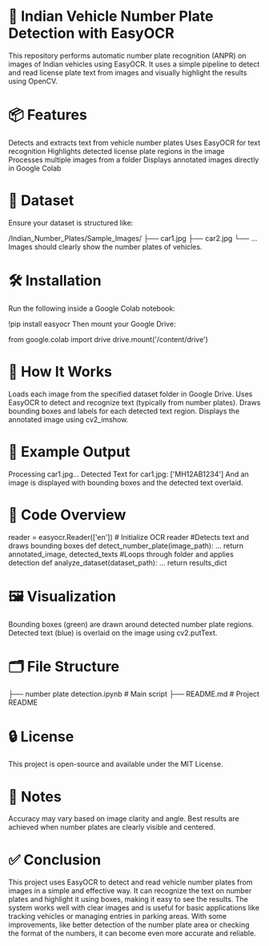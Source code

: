 # 🚗 Indian Vehicle Number Plate Detection with EasyOCR
This repository performs automatic number plate recognition (ANPR) on images of Indian vehicles using EasyOCR. It uses a simple pipeline to detect and read license plate text from images and visually highlight the results using OpenCV.

# 📦 Features
Detects and extracts text from vehicle number plates
Uses EasyOCR for text recognition
Highlights detected license plate regions in the image
Processes multiple images from a folder
Displays annotated images directly in Google Colab

# 📁 Dataset
Ensure your dataset is structured like:

/Indian_Number_Plates/Sample_Images/
    ├── car1.jpg
    ├── car2.jpg
    └── ...
Images should clearly show the number plates of vehicles.

# 🛠️ Installation
Run the following inside a Google Colab notebook:

!pip install easyocr
Then mount your Google Drive:

from google.colab import drive
drive.mount('/content/drive')

# 📌 How It Works
Loads each image from the specified dataset folder in Google Drive.
Uses EasyOCR to detect and recognize text (typically from number plates).
Draws bounding boxes and labels for each detected text region.
Displays the annotated image using cv2_imshow.

# 🧪 Example Output

Processing car1.jpg...
Detected Text for car1.jpg: ['MH12AB1234']
And an image is displayed with bounding boxes and the detected text overlaid.

# 🧠 Code Overview

reader = easyocr.Reader(['en'])  # Initialize OCR reader
#Detects text and draws bounding boxes
def detect_number_plate(image_path):
    ...
    return annotated_image, detected_texts
#Loops through folder and applies detection
def analyze_dataset(dataset_path):
    ...
    return results_dict
# 🖼️ Visualization
Bounding boxes (green) are drawn around detected number plate regions.
Detected text (blue) is overlaid on the image using cv2.putText.

# 🗂️ File Structure

├── number plate detection.ipynb       # Main script
├── README.md                          # Project README

# 🔒 License
This project is open-source and available under the MIT License.

# 📌 Notes
Accuracy may vary based on image clarity and angle.
Best results are achieved when number plates are clearly visible and centered.
# ✅ Conclusion
This project uses EasyOCR to detect and read vehicle number plates from images in a simple and effective way. It can recognize the text on number plates and highlight it using boxes, making it easy to see the results. The system works well with clear images and is useful for basic applications like tracking vehicles or managing entries in parking areas. With some improvements, like better detection of the number plate area or checking the format of the numbers, it can become even more accurate and reliable.

